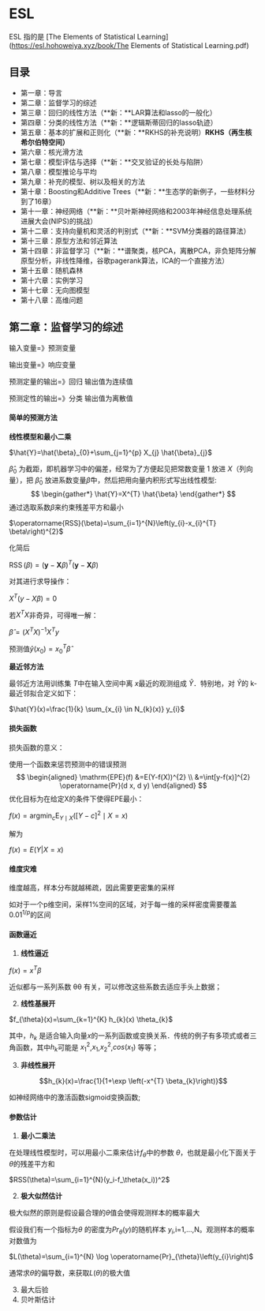 # ESL

ESL 指的是 [The Elements of Statistical Learning](https://esl.hohoweiya.xyz/book/The Elements of Statistical Learning.pdf)

## 目录

- 第一章：导言
- 第二章：监督学习的综述
- 第三章：回归的线性方法（**新：**LAR算法和lasso的一般化）
- 第四章：分类的线性方法（**新：**逻辑斯蒂回归的lasso轨迹）
- 第五章：基本的扩展和正则化（**新：**RKHS的补充说明）**RKHS（再生核希尔伯特空间）**
- 第六章：核光滑方法
- 第七章：模型评估与选择（**新：**交叉验证的长处与陷阱）
- 第八章：模型推论与平均
- 第九章：补充的模型、树以及相关的方法
- 第十章：Boosting和Additive Trees（**新：**生态学的新例子，一些材料分到了16章）
- 第十一章：神经网络（**新：**贝叶斯神经网络和2003年神经信息处理系统进展大会(NIPS)的挑战）
- 第十二章：支持向量机和灵活的判别式（**新：**SVM分类器的路径算法）
- 第十三章：原型方法和邻近算法
- 第十四章：非监督学习（**新：**谱聚类，核PCA，离散PCA，非负矩阵分解原型分析，非线性降维，谷歌pagerank算法，ICA的一个直接方法）
- 第十五章：随机森林
- 第十六章：实例学习
- 第十七章：无向图模型
- 第十八章：高维问题

## 第二章：监督学习的综述

输入变量=》预测变量

输出变量=》响应变量

预测定量的输出=》回归	输出值为连续值

预测定性的输出=》分类	输出值为离散值

#### 简单的预测方法

**线性模型和最小二乘**

$\hat{Y}=\hat{\beta}_{0}+\sum_{j=1}^{p} X_{j} \hat{\beta}_{j}$

$\hat{\beta}_{0}$ 为截距，即机器学习中的偏差，经常为了方便起见把常数变量 1 放进 $X$（列向量），把 $\hat{\beta}_0$ 放进系数变量$\hat{\beta}$中，然后把用向量内积形式写出线性模型:
$$
\begin{gather*}
\hat{Y}=X^{T} \hat{\beta}
\end{gather*}
$$
通过选取系数$\beta$来约束残差平方和最小

$\operatorname{RSS}(\beta)=\sum_{i=1}^{N}\left(y_{i}-x_{i}^{T} \beta\right)^{2}$

化简后

$\operatorname{RSS}(\beta)=(\mathbf{y}-\mathbf{X} \beta)^{T}(\mathbf{y}-\mathbf{X} \beta)$

对其进行求导操作：

$X^{T}(y-X\beta)=0$

若$X^{T}X$非奇异，可得唯一解：

$\hat{\beta}=(X^{T}X)^{-1}X^Ty$

预测值$\hat{y}(x_0)=x_0^T\hat{\beta}$





**最近邻方法**

最邻近方法用训练集 $T$中在输入空间中离 $x$最近的观测组成 $\hat{Y}$．特别地，对 $\hat{Y}$的 k-最近邻拟合定义如下：

$\hat{Y}(x)=\frac{1}{k} \sum_{x_{i} \in N_{k}(x)} y_{i}$



#### 损失函数

损失函数的意义：

使用一个函数来惩罚预测中的错误预测
$$
\begin{aligned}
\mathrm{EPE}(f) &=E(Y-f(X))^{2} \\
&=\int[y-f(x)]^{2} \operatorname{Pr}(d x, d y)
\end{aligned}
$$
优化目标为在给定X的条件下使得EPE最小：

$f(x)=\operatorname{argmin}_{c} \mathrm{E}_{Y \mid X}\left([Y-c]^{2} \mid X=x\right)$

解为

$f(x)=E(Y|X=x)$



#### 维度灾难

维度越高，样本分布就越稀疏，因此需要更密集的采样

如对于一个p维空间，采样1%空间的区域，对于每一维的采样密度需要覆盖$0.01^{1/p}$的区间



#### 函数逼近

1. **线性逼近**

$f(x)=x^T\beta$

近似都与一系列系数 θθ 有关，可以修改这些系数去适应手头上数据；

2. **线性基展开**

$f_{\theta}(x)=\sum_{k=1}^{K} h_{k}(x) \theta_{k}$

其中，$h_k$ 是适合输入向量$x$的一系列函数或变换关系．传统的例子有多项式或者三角函数，其中$h_k$可能是 $x_1^2$,$x_1$,$x_2^2$,$cos(x_1)$ 等等；

3. **非线性展开**

$$h_{k}(x)=\frac{1}{1+\exp \left(-x^{T} \beta_{k}\right)}$$

如神经网络中的激活函数sigmoid变换函数;



#### 参数估计

1. **最小二乘法**

在处理线性模型时，可以用最小二乘来估计$f_\theta$中的参数 $\theta$，也就是最小化下面关于$\theta$的残差平方和

$RSS(\theta)=\sum_{i=1}^{N}(y_i-f_\theta(x_i))^2$

2. **极大似然估计**

极大似然的原则是假设最合理的$\theta$值会使得观测样本的概率最大

假设我们有一个指标为$\theta$ 的密度为$Pr_\theta(y)$的随机样本 $y_i$,i=1,…,N。观测样本的概率对数值为

$L(\theta)=\sum_{i=1}^{N} \log \operatorname{Pr}_{\theta}\left(y_{i}\right)$

通常求$\theta$的偏导数，来获取$L(\theta)$的极大值



3. 最大后验
4. 贝叶斯估计









